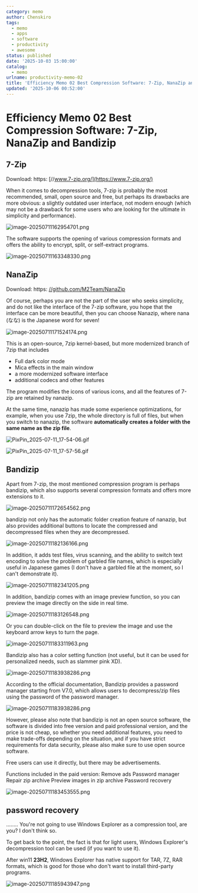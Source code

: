 ```yaml
---
category: memo
author: Chenskiro
tags:
  - memo
  - apps
  - software
  - productivity
  - awesome
status: published
date: '2025-10-03 15:00:00'
catalog:
  - memo
urlname: productivity-memo-02
title: 'Efficiency Memo 02 Best Compression Software: 7-Zip, NanaZip and Bandizip'
updated: '2025-10-06 00:52:00'
---
```


# **Efficiency Memo 02 Best Compression Software: 7-Zip, NanaZip and Bandizip**


## **7-Zip**


 Download: https: [//www.7-zip.org/](https://www.7-zip.org/)


 When it comes to decompression tools, 7-zip is probably the most recommended, small, open source and free, but perhaps its drawbacks are more obvious: a slightly outdated user interface, not modern enough (which may not be a drawback for some users who are looking for the ultimate in simplicity and performance).


![image-20250711162954701.png](assets/3986abf510dbc3b4de274d1efdb28cbc.png)


 The software supports the opening of various compression formats and offers the ability to encrypt, split, or self-extract programs.


![image-20250711163348330.png](assets/8935d86df4ac857ccbeb66dfb01916d8.png)


## **NanaZip**


 Download: https: [//github.com/M2Team/NanaZip](https://github.com/M2Team/NanaZip)


 Of course, perhaps you are not the part of the user who seeks simplicity, and do not like the interface of the 7-zip software, you hope that the interface can be more beautiful, then you can choose Nanazip, where nana (なな) is the Japanese word for seven!


![image-20250711171524174.png](assets/2adc66b89aa90d8c3822adc5f40d503f.png)


 This is an open-source, 7zip kernel-based, but more modernized branch of 7zip that includes

- Full dark color mode
- Mica effects in the main window
- a more modernized software interface
- additional codecs and other features

 The program modifies the icons of various icons, and all the features of 7-zip are retained by nanazip.


 At the same time, nanazip has made some experience optimizations, for example, when you use 7zip, the whole directory is full of files, but when you switch to nanazip, the software **automatically creates a folder with the same name as the zip file**.


![PixPin_2025-07-11_17-54-06.gif](assets/985063fdeef9395329d5f671e57086df.gif)


![PixPin_2025-07-11_17-57-56.gif](assets/ac613cbc3b2b92cfbd2e5d54a42dc08a.gif)


## **Bandizip**


 Apart from 7-zip, the most mentioned compression program is perhaps bandizip, which also supports several compression formats and offers more extensions to it.


![image-20250711172654562.png](assets/a790eb6df29709290f00975bfe76a309.png)


 bandizip not only has the automatic folder creation feature of nanazip, but also provides additional buttons to locate the compressed and decompressed files when they are decompressed.


![image-20250711182136166.png](assets/e9404382b639f37652b32905ba3ac940.png)


 In addition, it adds test files, virus scanning, and the ability to switch text encoding to solve the problem of garbled file names, which is especially useful in Japanese games (I don't have a garbled file at the moment, so I can't demonstrate it).


![image-20250711182341205.png](assets/78b23aff3906976c4acd4e87b69a95b5.png)


 In addition, bandizip comes with an image preview function, so you can preview the image directly on the side in real time.


![image-20250711183126548.png](assets/b7abda562e342cd38f78f388988d2b7f.png)


 Or you can double-click on the file to preview the image and use the keyboard arrow keys to turn the page.


![image-20250711183311963.png](assets/981a18106703af94764018f40af8321f.png)


 Bandizip also has a color setting function (not useful, but it can be used for personalized needs, such as slammer pink XD).


![image-20250711183938286.png](assets/d9252aaac2b847e95d28080aecf0aa73.png)


 According to the official documentation, Bandizip provides a password manager starting from V7.0, which allows users to decompress/zip files using the password of the password manager.


![image-20250711183938286.png](assets/8057db711358ac9a4a71c50e526ced8f.png)


 However, please also note that bandizip is not an open source software, the software is divided into free version and paid professional version, and the price is not cheap, so whether you need additional features, you need to make trade-offs depending on the situation, and if you have strict requirements for data security, please also make sure to use open source software.


 Free users can use it directly, but there may be advertisements.


 Functions included in the paid version: Remove ads Password manager Repair zip archive Preview images in zip archive Password recovery


![image-20250711183453555.png](assets/71500f296113e7f62eb9555e98525026.png)


## **password recovery**


 ........ You're not going to use Windows Explorer as a compression tool, are you? I don't think so.


 To get back to the point, the fact is that for light users, Windows Explorer's decompression tool can be used (if you want to use it).


 After win11 **23H2**, Windows Explorer has native support for TAR, 7Z, RAR formats, which is good for those who don't want to install third-party programs.


![image-20250711185943947.png](assets/fcb4c92d9233f3c4543b7238efb7919f.png)

